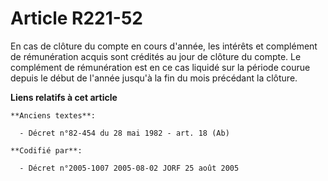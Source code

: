 # Article R221-52

En cas de clôture du compte en cours d'année, les intérêts et complément de rémunération acquis sont crédités au jour de
clôture du compte. Le complément de rémunération est en ce cas liquidé sur la période courue depuis le début de l'année
jusqu'à la fin du mois précédant la clôture.

**Liens relatifs à cet article**

	**Anciens textes**:

	  - Décret n°82-454 du 28 mai 1982 - art. 18 (Ab)

	**Codifié par**:

	  - Décret n°2005-1007 2005-08-02 JORF 25 août 2005
